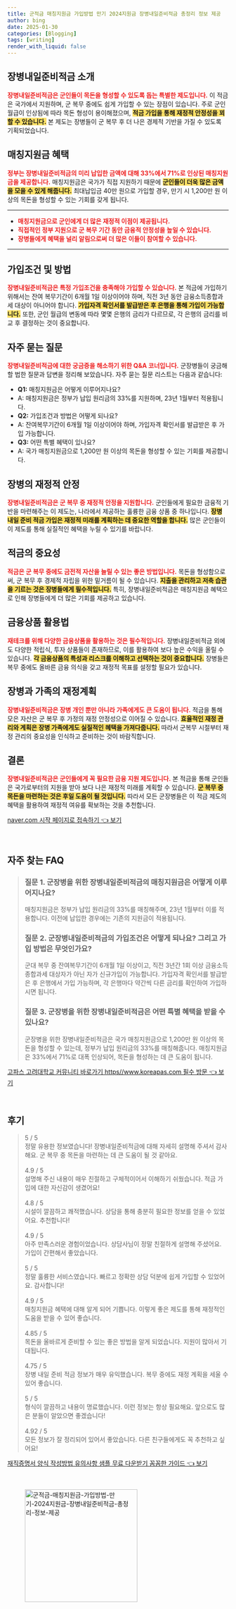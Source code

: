 ```yaml
---
title: 군적금 매칭지원금 가입방법 만기 2024지원금 장병내일준비적금 총정리 정보 제공
author: bing
date: 2025-01-30
categories: [Blogging]
tags: [writing]
render_with_liquid: false
---
```



<h2 id='장병내일준비적금 소개'>장병내일준비적금 소개</h2>

<p><b><span style="color: #ee2323;">장병내일준비적금은 군인들이 목돈을 형성할 수 있도록 돕는 특별한 제도입니다.</span></b> 이 적금은 국가에서 지원하며, 군 복무 중에도 쉽게 가입할 수 있는 장점이 있습니다. 주로 군인 월급이 인상됨에 따라 목돈 형성이 용이해졌으며, <b><span style="background-color: #ffe066;">적금 가입을 통해 재정적 안정성을 꾀할 수 있습니다.</span></b> 본 제도는 장병들이 군 복무 후 더 나은 경제적 기반을 가질 수 있도록 기획되었습니다.</p>

<h2 id='매칭지원금 혜택'>매칭지원금 혜택</h2>

<p><b><span style="color: #ee2323;">정부는 장병내일준비적금의 미리 납입한 금액에 대해 33%에서 71%로 인상된 매칭지원금을 제공합니다.</span></b> 매칭지원금은 국가가 직접 지원하기 때문에 <b><span style="background-color: #ffe066;">군인들이 더욱 많은 금액을 모을 수 있게 해줍니다.</span></b> 최대납입금 40만 원으로 가입할 경우, 만기 시 1,200만 원 이상의 목돈을 형성할 수 있는 기회를 갖게 됩니다.</p>

<hr />

<ul>
    <li><b><span style="color: #ee2323;">매칭지원금으로 군인에게 더 많은 재정적 이점이 제공됩니다.</span></b></li>
    <li><b><span style="color: #ee2323;">직접적인 정부 지원으로 군 복무 기간 동안 금융적 안정성을 높일 수 있습니다.</span></b></li>
    <li><b><span style="color: #ee2323;">장병들에게 혜택을 널리 알림으로써 더 많은 이들이 참여할 수 있습니다.</span></b></li>
</ul>

<hr />

<h2 id='가입조건 및 방법'>가입조건 및 방법</h2>

<p><b><span style="color: #ee2323;">장병내일준비적금은 특정 가입조건을 충족해야 가입할 수 있습니다.</span></b> 본 적금에 가입하기 위해서는 잔여 복무기간이 6개월 1일 이상이어야 하며, 직전 3년 동안 금융소득종합과세 대상이 아니어야 합니다. <b><span style="background-color: #ffe066;">가입자격 확인서를 발급받은 후 은행을 통해 가입이 가능합니다.</span></b> 또한, 군인 월급의 변동에 따라 몇몇 은행의 금리가 다르므로, 각 은행의 금리를 비교 후 결정하는 것이 중요합니다.</p>

<h2 id='자주 묻는 질문'>자주 묻는 질문</h2>

<p><b><span style="color: #ee2323;">장병내일준비적금에 대한 궁금증을 해소하기 위한 Q&A 코너입니다.</span></b> 군장병들이 궁금해할 법한 질문과 답변을 정리해 보았습니다. 자주 묻는 질문 리스트는 다음과 같습니다:</p>

<ul>
    <li><b>Q1:</b> 매칭지원금은 어떻게 이루어지나요?</li>
    <li>A: 매칭지원금은 정부가 납입 원리금의 33%를 지원하며, 23년 1월부터 적용됩니다.</li>
    <li><b>Q2:</b> 가입조건과 방법은 어떻게 되나요?</li>
    <li>A: 잔여복무기간이 6개월 1일 이상이어야 하며, 가입자격 확인서를 발급받은 후 가입 가능합니다.</li>
    <li><b>Q3:</b> 어떤 특별 혜택이 있나요?</li>
    <li>A: 국가 매칭지원금으로 1,200만 원 이상의 목돈을 형성할 수 있는 기회를 제공합니다.</li>
</ul>

<h2 id='장병의 재정적 안정'>장병의 재정적 안정</h2>

<p><b><span style="color: #ee2323;">장병내일준비적금은 군 복무 중 재정적 안정을 지원합니다.</span></b> 군인들에게 필요한 금융적 기반을 마련해주는 이 제도는, 나라에서 제공하는 훌륭한 금융 상품 중 하나입니다. <b><span style="background-color: #ffe066;">장병 내일 준비 적금 가입은 재정적 미래를 계획하는 데 중요한 역할을 합니다.</span></b> 많은 군인들이 이 제도를 통해 실질적인 혜택을 누릴 수 있기를 바랍니다.</p>

<h2 id='적금의 중요성'>적금의 중요성</h2>

<p><b><span style="color: #ee2323;">적금은 군 복무 중에도 금전적 자산을 늘릴 수 있는 좋은 방법입니다.</span></b> 목돈을 형성함으로써, 군 복무 후 경제적 자립을 위한 밑거름이 될 수 있습니다. <b><span style="background-color: #ffe066;">지출을 관리하고 저축 습관을 기르는 것은 장병들에게 필수적입니다.</span></b> 특히, 장병내일준비적금은 매칭지원금 혜택으로 인해 장병들에게 더 많은 기회를 제공하고 있습니다.</p>

<h2 id='금융상품 활용법'>금융상품 활용법</h2>

<p><b><span style="color: #ee2323;">재테크를 위해 다양한 금융상품을 활용하는 것은 필수적입니다.</span></b> 장병내일준비적금 외에도 다양한 적립식, 투자 상품들이 존재하므로, 이를 활용하여 보다 높은 수익을 올릴 수 있습니다. <b><span style="background-color: #ffe066;">각 금융상품의 특성과 리스크를 이해하고 선택하는 것이 중요합니다.</span></b> 장병들은 복무 중에도 올바른 금융 의식을 갖고 재정적 목표를 설정할 필요가 있습니다.</p>

<h2 id='장병과 가족의 재정계획'>장병과 가족의 재정계획</h2>

<p><b><span style="color: #ee2323;">장병내일준비적금은 장병 개인 뿐만 아니라 가족에게도 큰 도움이 됩니다.</span></b> 적금을 통해 모은 자산은 군 복무 후 가정의 재정 안정성으로 이어질 수 있습니다. <b><span style="background-color: #ffe066;">효율적인 재정 관리와 계획은 장병 가족에게도 실질적인 혜택을 가져다줍니다.</span></b> 따라서 군복무 시절부터 재정 관리의 중요성을 인식하고 준비하는 것이 바람직합니다.</p>

<h2 id='결론'>결론</h2>

<p><b><span style="color: #ee2323;">장병내일준비적금은 군인들에게 꼭 필요한 금융 지원 제도입니다.</span></b> 본 적금을 통해 군인들은 국가로부터의 지원을 받아 보다 나은 재정적 미래를 계획할 수 있습니다. <b><span style="background-color: #ffe066;">군 복무 중 목돈을 마련하는 것은 후일 도움이 될 것입니다.</span></b> 따라서 모든 군장병들은 이 적금 제도의 혜택을 활용하여 재정적 여유를 확보하는 것을 추천합니다.</p>


<p><a class="click-button" title="naver.com 시작 페이지로 접속하기" href="https://blackassets.github.io/posts/naver.com-%EC%8B%9C%EC%9E%91-%ED%8E%98%EC%9D%B4%EC%A7%80%EB%A1%9C-%EC%A0%91%EC%86%8D%ED%95%98%EA%B8%B0/" rel="dofollow">naver.com 시작 페이지로 접속하기 👈 보기</a></p><br>
<h2 id='자주_찾는_FAQ'>자주 찾는 FAQ</h2>
<div itemscope="" itemtype="https://schema.org/FAQPage"> 
<blockquote> 
<div itemscope="" itemprop="mainEntity" itemtype="https://schema.org/Question"> 
<h3 itemprop="name">질문 1. 군장병을 위한 장병내일준비적금의 매칭지원금은 어떻게 이루어지나요?</h3> 
<div itemscope="" itemprop="acceptedAnswer" itemtype="https://schema.org/Answer"> 
<span itemprop="text"> 
<p>매칭지원금은 정부가 납입 원리금의 33%를 매칭해주며, 23년 1월부터 이를 적용합니다. 이전에 납입한 경우에는 기존의 지원금이 적용됩니다.</p> 
</span> 
</div> 
</div> 

<div itemscope="" itemprop="mainEntity" itemtype="https://schema.org/Question"> 
<h3 itemprop="name">질문 2. 군장병내일준비적금의 가입조건은 어떻게 되나요? 그리고 가입 방법은 무엇인가요?</h3> 
<div itemscope="" itemprop="acceptedAnswer" itemtype="https://schema.org/Answer"> 
<span itemprop="text"> 
<p>군대 복무 중 잔여복무기간이 6개월 1일 이상이고, 직전 3년간 1회 이상 금융소득종합과세 대상자가 아닌 자가 신규가입이 가능합니다. 가입자격 확인서를 발급받은 후 은행에서 가입 가능하며, 각 은행마다 약간씩 다른 금리를 확인하여 가입하시면 됩니다.</p> 
</span> 
</div> 
</div> 

<div itemscope="" itemprop="mainEntity" itemtype="https://schema.org/Question"> 
<h3 itemprop="name">질문 3. 군장병을 위한 장병내일준비적금은 어떤 특별 혜택을 받을 수 있나요?</h3> 
<div itemscope="" itemprop="acceptedAnswer" itemtype="https://schema.org/Answer"> 
<span itemprop="text"> 
<p>군장병을 위한 장병내일준비적금은 국가 매칭지원금으로 1,200만 원 이상의 목돈을 형성할 수 있는데, 정부가 납입 원리금의 33%를 매칭해줍니다. 매칭지원금은 33%에서 71%로 대폭 인상되어, 목돈을 형성하는 데 큰 도움이 됩니다.</p> 
</span> 
</div> 
</div> 
</blockquote> 
</div>
<p><a class="click-button" title="고파스 고려대학교 커뮤니티 바로가기 https//www.koreapas.com 필수 방문" href="https://blackassets.github.io/posts/%EA%B3%A0%ED%8C%8C%EC%8A%A4-%EA%B3%A0%EB%A0%A4%EB%8C%80%ED%95%99%EA%B5%90-%EC%BB%A4%EB%AE%A4%EB%8B%88%ED%8B%B0-%EB%B0%94%EB%A1%9C%EA%B0%80%EA%B8%B0-httpswww.koreapas.com-%ED%95%84%EC%88%98-%EB%B0%A9%EB%AC%B8/" rel="dofollow">고파스 고려대학교 커뮤니티 바로가기 https//www.koreapas.com 필수 방문 👈 보기</a></p><br>
<h2 id='후기'>후기</h2>
<div itemscope itemtype="https://schema.org/Product">
  <blockquote>
  <div itemprop="review" itemscope itemtype="https://schema.org/Review">
      <div itemprop="reviewRating" itemscope itemtype="https://schema.org/Rating"> <span itemprop="ratingValue">5</span> / <span itemprop="bestRating">5</span> </div>
      <span itemprop="reviewBody">정말 유용한 정보였습니다! 장병내일준비적금에 대해 자세히 설명해 주셔서 감사해요. 군 복무 중 목돈을 마련하는 데 큰 도움이 될 것 같아요.</span>
  </div>
  <br>
  <div itemprop="review" itemscope itemtype="https://schema.org/Review">
      <div itemprop="reviewRating" itemscope itemtype="https://schema.org/Rating"> <span itemprop="ratingValue">4.9</span> / <span itemprop="bestRating">5</span> </div>
      <span itemprop="reviewBody">설명해 주신 내용이 매우 친절하고 구체적이어서 이해하기 쉬웠습니다. 적금 가입에 대한 자신감이 생겼어요!</span>
  </div>
  <br>
  <div itemprop="review" itemscope itemtype="https://schema.org/Review">
      <div itemprop="reviewRating" itemscope itemtype="https://schema.org/Rating"> <span itemprop="ratingValue">4.8</span> / <span itemprop="bestRating">5</span> </div>
      <span itemprop="reviewBody">시설이 깔끔하고 쾌적했습니다. 상담을 통해 충분히 필요한 정보를 얻을 수 있었어요. 추천합니다!</span>
  </div>
  <br>
  <div itemprop="review" itemscope itemtype="https://schema.org/Review">
      <div itemprop="reviewRating" itemscope itemtype="https://schema.org/Rating"> <span itemprop="ratingValue">4.9</span> / <span itemprop="bestRating">5</span> </div>
      <span itemprop="reviewBody">아주 만족스러운 경험이었습니다. 상담사님이 정말 친절하게 설명해 주셨어요. 가입이 간편해서 좋았습니다.</span>
  </div>
  <br>
  <div itemprop="review" itemscope itemtype="https://schema.org/Review">
      <div itemprop="reviewRating" itemscope itemtype="https://schema.org/Rating"> <span itemprop="ratingValue">5</span> / <span itemprop="bestRating">5</span> </div>
      <span itemprop="reviewBody">정말 훌륭한 서비스였습니다. 빠르고 정확한 상담 덕분에 쉽게 가입할 수 있었어요. 감사합니다!</span>
  </div>
  <br>
  <div itemprop="review" itemscope itemtype="https://schema.org/Review">
      <div itemprop="reviewRating" itemscope itemtype="https://schema.org/Rating"> <span itemprop="ratingValue">4.9</span> / <span itemprop="bestRating">5</span> </div>
      <span itemprop="reviewBody">매칭지원금 혜택에 대해 알게 되어 기쁩니다. 이렇게 좋은 제도를 통해 재정적인 도움을 받을 수 있어 좋습니다.</span>
  </div>
  <br>
  <div itemprop="review" itemscope itemtype="https://schema.org/Review">
      <div itemprop="reviewRating" itemscope itemtype="https://schema.org/Rating"> <span itemprop="ratingValue">4.85</span> / <span itemprop="bestRating">5</span> </div>
      <span itemprop="reviewBody">목돈을 올바르게 준비할 수 있는 좋은 방법을 알게 되었습니다. 지원이 많아서 기대됩니다.</span>
  </div>
  <br>
  <div itemprop="review" itemscope itemtype="https://schema.org/Review">
      <div itemprop="reviewRating" itemscope itemtype="https://schema.org/Rating"> <span itemprop="ratingValue">4.75</span> / <span itemprop="bestRating">5</span> </div>
      <span itemprop="reviewBody">장병 내일 준비 적금 정보가 매우 유익했습니다. 복무 중에도 재정 계획을 세울 수 있어 좋습니다.</span>
  </div>
  <br>
  <div itemprop="review" itemscope itemtype="https://schema.org/Review">
      <div itemprop="reviewRating" itemscope itemtype="https://schema.org/Rating"> <span itemprop="ratingValue">5</span> / <span itemprop="bestRating">5</span> </div>
      <span itemprop="reviewBody">형식이 깔끔하고 내용이 명료했습니다. 이런 정보는 항상 필요해요. 앞으로도 많은 분들이 알았으면 좋겠습니다!</span>
  </div>
  <br>
  <div itemprop="review" itemscope itemtype="https://schema.org/Review">
      <div itemprop="reviewRating" itemscope itemtype="https://schema.org/Rating"> <span itemprop="ratingValue">4.92</span> / <span itemprop="bestRating">5</span> </div>
      <span itemprop="reviewBody">모든 정보가 잘 정리되어 있어서 좋았습니다. 다른 친구들에게도 꼭 추천하고 싶어요!</span>
  </div>
  </blockquote>
</div>
<p><a class="click-button" title="재직증명서 양식 작성방법 유의사항 샘플 무료 다운받기 꼼꼼한 가이드" href="https://blackassets.github.io/posts/%EC%9E%AC%EC%A7%81%EC%A6%9D%EB%AA%85%EC%84%9C-%EC%96%91%EC%8B%9D-%EC%9E%91%EC%84%B1%EB%B0%A9%EB%B2%95-%EC%9C%A0%EC%9D%98%EC%82%AC%ED%95%AD-%EC%83%98%ED%94%8C-%EB%AC%B4%EB%A3%8C-%EB%8B%A4%EC%9A%B4%EB%B0%9B%EA%B8%B0-%EA%BC%BC%EA%BC%BC%ED%95%9C-%EA%B0%80%EC%9D%B4%EB%93%9C/" rel="dofollow">재직증명서 양식 작성방법 유의사항 샘플 무료 다운받기 꼼꼼한 가이드 👈 보기</a></p><br>
<figure class="image"><img src="https://blackassets.github.io/assets/img/thumbnail/군적금-매칭지원금-가입방법-만기-2024지원금-장병내일준비적금-총정리-정보-제공.webp" alt="군적금-매칭지원금-가입방법-만기-2024지원금-장병내일준비적금-총정리-정보-제공" width="256" height="256"></figure>